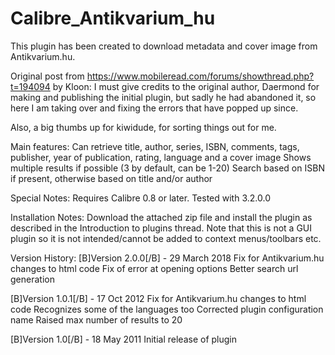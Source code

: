 # Calibre_Antikvarium_hu
This plugin has been created to download metadata and cover image from Antikvarium.hu.

Original post from https://www.mobileread.com/forums/showthread.php?t=194094 by Kloon:
I must give credits to the original author, Daermond for making and publishing the initial plugin, but sadly he had abandoned it, so here I am taking over and fixing the errors that have popped up since.

Also, a big thumbs up for kiwidude, for sorting things out for me. 

Main features:
Can retrieve title, author, series, ISBN, comments, tags, publisher, year of publication, rating, language and a cover image
Shows multiple results if possible (3 by default, can be 1-20)
Search based on ISBN if present, otherwise based on title and/or author

Special Notes:
Requires Calibre 0.8 or later. Tested with 3.2.0.0

Installation Notes:
Download the attached zip file and install the plugin as described in the Introduction to plugins thread.
Note that this is not a GUI plugin so it is not intended/cannot be added to context menus/toolbars etc.

Version History:
[B]Version 2.0.0[/B] - 29 March 2018
Fix for Antikvarium.hu changes to html code
Fix of error at opening options
Better search url generation

[B]Version 1.0.1[/B] - 17 Oct 2012
Fix for Antikvarium.hu changes to html code
Recognizes some of the languages too
Corrected plugin configuration name
Raised max number of results to 20

[B]Version 1.0[/B] - 18 May 2011
Initial release of plugin 
